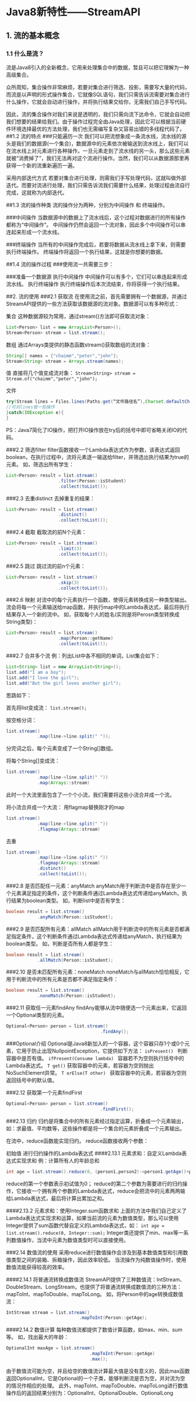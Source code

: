 # Java8新特性——StreamAPI

## 1. 流的基本概念
### 1.1 什么是流？
流是Java8引入的全新概念，它用来处理集合中的数据，暂且可以把它理解为一种高级集合。

众所周知，集合操作非常麻烦，若要对集合进行筛选、投影，需要写大量的代码，而流是以声明的形式操作集合，它就像SQL语句，我们只需告诉流需要对集合进行什么操作，它就会自动进行操作，并将执行结果交给你，无需我们自己手写代码。

因此，流的集合操作对我们来说是透明的，我们只需向流下达命令，它就会自动把我们想要的结果给我们。由于操作过程完全由Java处理，因此它可以根据当前硬件环境选择最优的方法处理，我们也无需编写复杂又容易出错的多线程代码了。
##1.2 流的特点
###只能遍历一次
我们可以把流想象成一条流水线，流水线的源头是我们的数据源(一个集合)，数据源中的元素依次被输送到流水线上，我们可以在流水线上对元素进行各种操作。一旦元素走到了流水线的另一头，那么这些元素就被“消费掉了”，我们无法再对这个流进行操作。当然，我们可以从数据源那里再获得一个新的流重新遍历一遍。

采用内部迭代方式
若要对集合进行处理，则需我们手写处理代码，这就叫做外部迭代。而要对流进行处理，我们只需告诉流我们需要什么结果，处理过程由流自行完成，这就称为内部迭代。

##1.3 流的操作种类
流的操作分为两种，分别为中间操作 和 终端操作。

###中间操作
当数据源中的数据上了流水线后，这个过程对数据进行的所有操作都称为“中间操作”。
中间操作仍然会返回一个流对象，因此多个中间操作可以串连起来形成一个流水线。

###终端操作
当所有的中间操作完成后，若要将数据从流水线上拿下来，则需要执行终端操作。
终端操作将返回一个执行结果，这就是你想要的数据。

##1.4 流的操作过程
###使用流一共需要三步：

###准备一个数据源
执行中间操作
中间操作可以有多个，它们可以串连起来形成流水线。
执行终端操作
执行终端操作后本次流结束，你将获得一个执行结果。

##2. 流的使用
###2.1 获取流
在使用流之前，首先需要拥有一个数据源，并通过StreamAPI提供的一些方法获取该数据源的流对象。数据源可以有多种形式：

集合
这种数据源较为常用，通过stream()方法即可获取流对象：
``` java
List<Person> list = new ArrayList<Person>();
Stream<Person> stream = list.stream();
```

数组
通过Arrays类提供的静态函数stream()获取数组的流对象：
``` java
String[] names = {"chaimm","peter","john"};
Stream<String> stream = Arrays.stream(names);
```

值
直接将几个值变成流对象：
`Stream<String> stream = Stream.of("chaimm","peter","john");`

文件
``` java
try(Stream lines = Files.lines(Paths.get(“文件路径名”),Charset.defaultCharset())){
//可对lines做一些操作
}catch(IOException e){
}
```
PS：Java7简化了IO操作，把打开IO操作放在try后的括号中即可省略关闭IO的代码。

###2.2 筛选filter
filter函数接收一个Lambda表达式作为参数，该表达式返回boolean，在执行过程中，流将元素逐一输送给filter，并筛选出执行结果为true的元素。
如，筛选出所有学生：
``` java
List<Person> result = list.stream()
                    .filter(Person::isStudent)
                    .collect(toList());
```

###2.3 去重distinct
去掉重复的结果：
``` java
List<Person> result = list.stream()
                    .distinct()
                    .collect(toList());

```

###2.4 截取
截取流的前N个元素：
``` java
List<Person> result = list.stream()
                    .limit(3)
                    .collect(toList());
```

###2.5 跳过
跳过流的前n个元素：
``` java
List<Person> result = list.stream()
                    .skip(3)
                    .collect(toList());
```

###2.6 映射
对流中的每个元素执行一个函数，使得元素转换成另一种类型输出。流会将每一个元素输送给map函数，并执行map中的Lambda表达式，最后将执行结果存入一个新的流中。
如，获取每个人的姓名(实则是将Perosn类型转换成String类型)：
``` java
List<Person> result = list.stream()
                    .map(Person::getName)
                    .collect(toList());
```

###2.7 合并多个流
例：列出List中各不相同的单词，List集合如下：
``` java
List<String> list = new ArrayList<String>();
list.add("I am a boy");
list.add("I love the girl");
list.add("But the girl loves another girl");
```
思路如下：

首先将list变成流：
`list.stream();`

按空格分词：
``` java
list.stream()
            .map(line->line.split(" "));
```
分完词之后，每个元素变成了一个String[]数组。

将每个String[]变成流：
``` java
list.stream()
            .map(line->line.split(" "))
            .map(Arrays::stream)
```

此时一个大流里面包含了一个个小流，我们需要将这些小流合并成一个流。

将小流合并成一个大流：
用flagmap替换刚才的map
``` java
list.stream()
            .map(line->line.split(" "))
            .flagmap(Arrays::stream)
```

去重
``` java
list.stream()
            .map(line->line.split(" "))
            .flagmap(Arrays::stream)
            .distinct()
            .collect(toList());
```

###2.8 是否匹配任一元素：anyMatch
anyMatch用于判断流中是否存在至少一个元素满足指定的条件，这个判断条件通过Lambda表达式传递给anyMatch，执行结果为boolean类型。
如，判断list中是否有学生：
``` java
boolean result = list.stream()
            .anyMatch(Person::isStudent);
```

###2.9 是否匹配所有元素：allMatch
allMatch用于判断流中的所有元素是否都满足指定条件，这个判断条件通过Lambda表达式传递给anyMatch，执行结果为boolean类型。
如，判断是否所有人都是学生：
``` java
boolean result = list.stream()
            .allMatch(Person::isStudent);
```

###2.10 是否未匹配所有元素：noneMatch
noneMatch与allMatch恰恰相反，它用于判断流中的所有元素是否都不满足指定条件：
``` java
boolean result = list.stream()
            .noneMatch(Person::isStudent);
```

###2.11 获取任一元素findAny
findAny能够从流中随便选一个元素出来，它返回一个Optional类型的元素。
```java
Optional<Person> person = list.stream()
                                    .findAny();
```

###Optional介绍
Optional是Java8新加入的一个容器，这个容器只存1个或0个元素，它用于防止出现NullpointException，它提供如下方法：
`isPresent() `
判断容器中是否有值。
`ifPresent(Consume lambda) `
容器若不为空则执行括号中的Lambda表达式。
`T get()`
获取容器中的元素，若容器为空则抛出NoSuchElement异常。
`T orElse(T other) `
获取容器中的元素，若容器为空则返回括号中的默认值。

###2.12 获取第一个元素findFirst
``` java
Optional<Person> person = list.stream()
                                    .findFirst();
```
###2.13 归约
归约是将集合中的所有元素经过指定运算，折叠成一个元素输出，如：求最值、平均数等，这些操作都是将一个集合的元素折叠成一个元素输出。

在流中，reduce函数能实现归约。
reduce函数接收两个参数：

初始值
进行归约操作的Lambda表达式
####2.13.1 元素求和：自定义Lambda表达式实现求和
例：计算所有人的年龄总和
``` java
int age = list.stream().reduce(0, (person1,person2)->person1.getAge()+person2.getAge());
```
reduce的第一个参数表示初试值为0；
reduce的第二个参数为需要进行的归约操作，它接收一个拥有两个参数的Lambda表达式，reduce会把流中的元素两两输给Lambda表达式，最后将计算出累加之和。

####2.13.2 元素求和：使用Integer.sum函数求和
上面的方法中我们自己定义了Lambda表达式实现求和运算，如果当前流的元素为数值类型，那么可以使用Integer提供了sum函数代替自定义的Lambda表达式，如：
`int age = list.stream().reduce(0, Integer::sum);`
Integer类还提供了min、max等一系列数值操作，当流中元素为数值类型时可以直接使用。

###2.14 数值流的使用
采用reduce进行数值操作会涉及到基本数值类型和引用数值类型之间的装箱、拆箱操作，因此效率较低。
当流操作为纯数值操作时，使用数值流能获得较高的效率。

####2.14.1 将普通流转换成数值流
StreamAPI提供了三种数值流：IntStream、DoubleStream、LongStream，也提供了将普通流转换成数值流的三种方法：mapToInt、mapToDouble、mapToLong。
如，将Person中的age转换成数值流：
``` java
IntStream stream = list.stream()
                            .mapToInt(Person::getAge);
```

####2.14.2 数值计算
每种数值流都提供了数值计算函数，如max、min、sum等。
如，找出最大的年龄：
``` java
OptionalInt maxAge = list.stream()
                                .mapToInt(Person::getAge)
                                .max();
```
由于数值流可能为空，并且给空的数值流计算最大值是没有意义的，因此max函数返回OptionalInt，它是Optional的一个子类，能够判断流是否为空，并对流为空的情况作相应的处理。
此外，mapToInt、mapToDouble、mapToLong进行数值操作后的返回结果分别为：OptionalInt、OptionalDouble、OptionalLong
